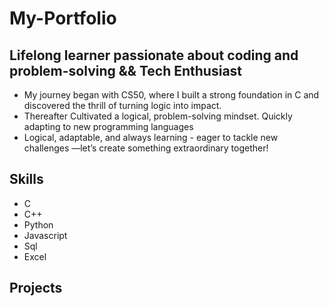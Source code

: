 # My-Portfolio

## Lifelong learner passionate about coding and problem-solving && Tech Enthusiast 
* My journey began with CS50, where I built a strong foundation in C and discovered the thrill of turning logic into impact.
* Thereafter Cultivated a logical, problem-solving mindset. Quickly adapting to new programming languages 
* Logical, adaptable, and always learning -  eager to tackle new challenges —let’s create something extraordinary together!

## Skills
* C
* C++
* Python
* Javascript
* Sql
* Excel

## Projects
